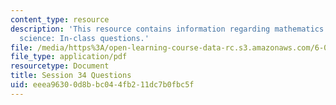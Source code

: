 ```yaml
---
content_type: resource
description: 'This resource contains information regarding mathematics for computer
  science: In-class questions.'
file: /media/https%3A/open-learning-course-data-rc.s3.amazonaws.com/6-042j-mathematics-for-computer-science-spring-2015/eeea96300d8bbc044fb211dc7b0fbc5f_MIT6_042JS15_cp34.pdf
file_type: application/pdf
resourcetype: Document
title: Session 34 Questions
uid: eeea9630-0d8b-bc04-4fb2-11dc7b0fbc5f
---
```

